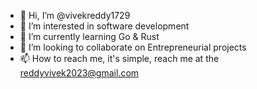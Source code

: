 - 👋 Hi, I’m @vivekreddy1729
- 👀 I’m interested in software development
- 🌱 I’m currently learning Go & Rust
- 💞️ I’m looking to collaborate on Entrepreneurial projects 
- 📫 How to reach me, it's simple, reach me at the reddyvivek2023@gmail.com

<!---
vivekreddy1729/vivekreddy1729 is a ✨ special ✨ repository because its `README.md` (this file) appears on your GitHub profile.
You can click the Preview link to take a look at your changes.
--->
